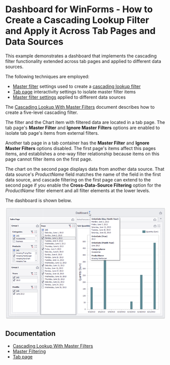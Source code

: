 # Dashboard for WinForms - How to Create a Cascading Lookup Filter and Apply it Across Tab Pages and Data Sources

This example demonstrates a dashboard that implements the cascading filter functionality extended across tab pages and applied to different data sources.

The following techniques are employed:

* [Master filter](https://docs.devexpress.com/Dashboard/15702/creating-dashboards/creating-dashboards-in-the-winforms-designer/interactivity/master-filtering) settings used to create a [cascading lookup filter](https://docs.devexpress.com/Dashboard/400444/creating-dashboards/creating-dashboards-in-the-winforms-designer/interactivity/cascading-lookup)
* [Tab page](https://docs.devexpress.com/Dashboard/400237/creating-dashboards/creating-dashboards-in-the-winforms-designer/designing-dashboard-items/tab-container) interactivity settings to isolate master filter items
* [Master filter settings](https://docs.devexpress.com/Dashboard/15702/creating-dashboards/creating-dashboards-in-the-winforms-designer/interactivity/master-filtering#master-filter-settings) applied to different data sources

The [Cascading Lookup With Master Filters](https://docs.devexpress.com/Dashboard/400444/winforms-dashboard/winforms-designer/create-dashboards-in-the-winforms-designer/interactivity/cascading-lookup) document describes how to create a five-level cascading filter.

The filter and the Chart item with filtered data are located in a tab page. The tab page's **Master Filter** and **Ignore Master Filters** options are enabled to isolate tab page's items from external filters.

Another tab page in a tab container has the **Master Filter** and **Ignore Master Filters** options disabled. The first page's items affect this pages items, and establishes a one-way filter relationship because items on this page cannot filter items on the first page.

The chart on the second page displays data from another data source. That data source's _ProductName_ field matches the name of the field in the first data source, and cascade filtering on the first page can extend to the second page if you enable the **Cross-Data-Source Filtering** option for the _ProductName_ filter element and all filter elements at the lower levels.

The dashboard is shown below.

![](images/cascading-lookup-filter-dashboard.png)

## Documentation

- [Cascading Lookup With Master Filters](https://docs.devexpress.com/Dashboard/400444/winforms-dashboard/winforms-designer/create-dashboards-in-the-winforms-designer/interactivity/cascading-lookup)
- [Master Filtering](https://docs.devexpress.com/Dashboard/116912)
- [Tab page](https://docs.devexpress.com/Dashboard/400237/creating-dashboards/creating-dashboards-in-the-winforms-designer/designing-dashboard-items/tab-container)
